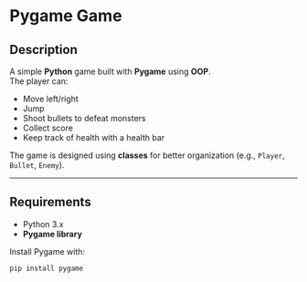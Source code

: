 #  Pygame Game  

##  Description  
A simple **Python** game built with **Pygame** using **OOP**.  
The player can:  
- Move left/right  
- Jump  
- Shoot bullets to defeat monsters  
- Collect score  
- Keep track of health with a health bar  

The game is designed using **classes** for better organization (e.g., `Player`, `Bullet`, `Enemy`).  

---

##  Requirements  
- Python 3.x  
- **Pygame library** 

Install Pygame with:  
```bash
pip install pygame
